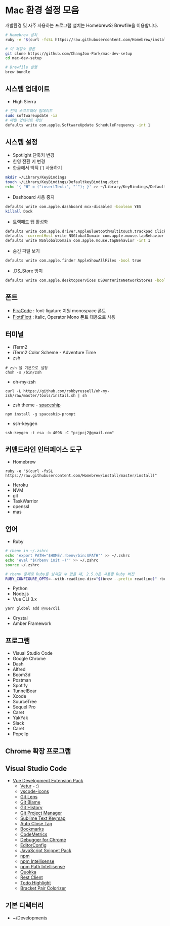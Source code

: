 # Mac 환경 설정 모음

개발환경 및 자주 사용하는 프로그램 설치는 Homebrew와 Brewfile을 이용합니다.

```bash
# Homebrew 설치
ruby -e "$(curl -fsSL https://raw.githubusercontent.com/Homebrew/install/master/install)"

# 이 저장소 클론
git clone https://github.com/ChangJoo-Park/mac-dev-setup
cd mac-dev-setup

# Brewfile 실행
brew bundle
```

## 시스템 업데이트

  - High Sierra

```bash
# 전체 소프트웨어 업데이트
sudo softwareupdate -ia 
# 매일 업데이트 확인
defaults write com.apple.SoftwareUpdate ScheduleFrequency -int 1
```

## 시스템 설정

  - Spotlight 단축키 변경
  - 한영 전환 키 변경
  - 한글에서 백틱 (`) 사용하기
```bash
mkdir ~/Library/KeyBindings
touch ~/Library/KeyBindings/DefaultkeyBinding.dict
echo '{ "₩" = ("insertText:", "`"); }' >> ~/Library/KeyBindings/DefaultkeyBinding.dict
```

  - Dashboard 사용 중지 
```bash
defaults write com.apple.dashboard mcx-disabled -boolean YES 
killall Dock 
```

  - 트랙패드 탭 활성화
```bash
defaults write com.apple.driver.AppleBluetoothMultitouch.trackpad Clicking -bool true
defaults -currentHost write NSGlobalDomain com.apple.mouse.tapBehavior -int 1
defaults write NSGlobalDomain com.apple.mouse.tapBehavior -int 1
```

  - 숨긴 파일 보기
```bash
defaults write com.apple.finder AppleShowAllFiles -bool true
```
  
  - .DS_Store 방지
```bash
defaults write com.apple.desktopservices DSDontWriteNetworkStores -bool true
```

## 폰트

  - [FiraCode](https://github.com/tonsky/FiraCode) : font-ligature 지원 monospace 폰트
  - [FlottFlott](http://www.dafont.com/flottflott.font) : italic, Operator Mono 폰트 대용으로 사용


## 터미널

  - iTerm2
  - iTerm2 Color Scheme - Adventure Time
  - zsh
```
# zsh 을 기본으로 설정
chsh -s /bin/zsh
```
  - oh-my-zsh
```
curl -L https://github.com/robbyrussell/oh-my-zsh/raw/master/tools/install.sh | sh
```
  - zsh theme - [spaceship](https://github.com/denysdovhan/spaceship-zsh-theme)
```
npm install -g spaceship-prompt
```
  - ssh-keygen
```
ssh-keygen -t rsa -b 4096 -C "pcjpcj2@gmail.com"
```


## 커맨드라인 인터페이스 도구

  - Homebrew
```
ruby -e "$(curl -fsSL https://raw.githubusercontent.com/Homebrew/install/master/install)"
```
  - Heroku
  - NVM
  - git
  - TaskWarrior
  - openssl
  - mas


## 언어

  - Ruby
```bash
# rbenv in ~/.zshrc
echo 'export PATH="$HOME/.rbenv/bin:$PATH"' >> ~/.zshrc
echo 'eval "$(rbenv init -)"' >> ~/.zshrc
source ~/.zshrc

# rbenv 문제로 Ruby를 설치할 수 없을 때, 2.5.0은 사용할 Ruby 버전
RUBY_CONFIGURE_OPTS=--with-readline-dir="$(brew --prefix readline)" rbenv install 2.5.0
```
  - Python 
  - Node.js
  - Vue CLI 3.x
```bash
yarn global add @vue/cli
```
  - Crystal
  - Amber Framework

## 프로그램
  
  - Visual Studio Code
  - Google Chrome
  - Dash
  - Alfred
  - Boom3d
  - Postman
  - Spotify
  - TunnelBear
  - Xcode
  - SourceTree
  - Sequel Pro
  - Caret
  - YakYak
  - Slack
  - Caret
  - Popclip


## Chrome 확장 프로그램

## Visual Studio Code

  - [Vue Development Extension Pack](https://marketplace.visualstudio.com/items?itemName=changjoo-park.vscode-vue-devpack)
    - [Vetur](https://marketplace.visualstudio.com/items?itemName=octref.vetur) - :)
    - [vscode-icons](https://marketplace.visualstudio.com/items?itemName=robertohuertasm.vscode-icons)
    - [Git Lens](https://marketplace.visualstudio.com/items?itemName=eamodio.gitlens)
    - [Git Blame](https://marketplace.visualstudio.com/items?itemName=waderyan.gitblame)
    - [Git History](https://marketplace.visualstudio.com/items?itemName=donjayamanne.githistory)
    - [Git Project Manager](https://marketplace.visualstudio.com/items?itemName=felipecaputo.git-project-manager)
    - [Sublime Text Keymap](https://marketplace.visualstudio.com/items?itemName=ms-vscode.sublime-keybindings)
    - [Auto Close Tag](https://marketplace.visualstudio.com/items?itemName=formulahendry.auto-close-tag)
    - [Bookmarks](https://marketplace.visualstudio.com/items?itemName=alefragnani.bookmarks)
    - [CodeMetrics](https://marketplace.visualstudio.com/items?itemName=kisstkondoros.vscode-codemetrics)
    - [Debugger for Chrome](https://marketplace.visualstudio.com/items?itemName=msjsdiag.debugger-for-chrome)
    - [EditorConfig](https://marketplace.visualstudio.com/items?itemName=EditorConfig.EditorConfig)
    - [JavaScript Snippet Pack](https://marketplace.visualstudio.com/items?itemName=xabikos.javascriptsnippets)
    - [npm](https://marketplace.visualstudio.com/items?itemName=eg2.vscode-npm-script)
    - [npm Intellisense](https://marketplace.visualstudio.com/items?itemName=christian-kohler.npm-intellisense)
    - [npm Path Intellisense](https://marketplace.visualstudio.com/items?itemName=christian-kohler.path-intellisense)
    - [Quokka](https://marketplace.visualstudio.com/items?itemName=WallabyJs.quokka-vscode)
    - [Rest Client](https://marketplace.visualstudio.com/items?itemName=humao.rest-client)
    - [Todo Highlight](https://marketplace.visualstudio.com/items?itemName=wayou.vscode-todo-highlight)
    - [Bracket Pair Colorizer](https://marketplace.visualstudio.com/items?itemName=CoenraadS.bracket-pair-colorizer)


## 기본 디렉터리
  - ~/Developments
